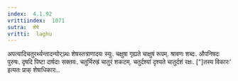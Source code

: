 ```yaml
---
index:  4.1.92
vrittiindex:  1071
sutra:  शेषे
vritti:  laghu 
---
```


अपत्यादिचतुरर्थ्यन्तादन्योर्ऽथः शेषस्तत्राणादयः स्युः. चक्षुषा गृह्यते चाक्षुषं रूपम्. श्रावणः शब्दः. औपनिषदः पुरुषः. दृषदि पिष्टा दार्षदाः सक्तवः. चतुर्भिरुह्रं चातुरं शकटम्. चतुर्दश्यां दृश्यते चातुर्दशं रक्षः. ["]तस्य विकारः’ इत्यतः प्राक् शेषाधिकारः..

